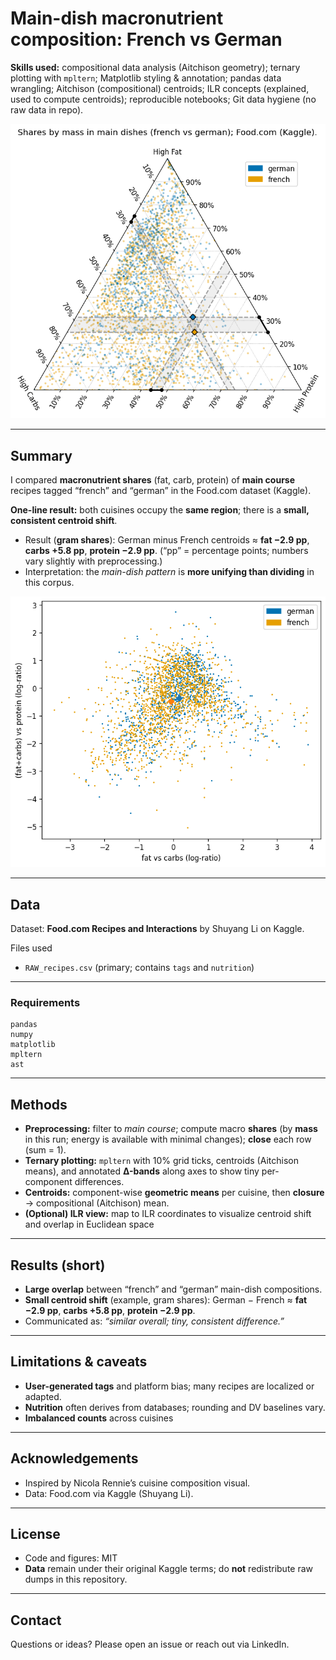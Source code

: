 # Main-dish macronutrient composition: French vs German

**Skills used:** compositional data analysis (Aitchison geometry); ternary plotting with `mpltern`; Matplotlib styling & annotation; pandas data wrangling; Aitchison (compositional) centroids; ILR concepts (explained, used to compute centroids); reproducible notebooks; Git data hygiene (no raw data in repo).

![Main findings](MainCourseRecipesTaggedFrenchGerman-gpp-centroids.png)


---

## Summary

I compared **macronutrient shares** (fat, carb, protein) of **main course** recipes tagged “french” and “german” in the Food.com dataset (Kaggle).

**One-line result:** both cuisines occupy the **same region**; there is a **small, consistent centroid shift**.

* Result (**gram shares**): German minus French centroids ≈ **fat −2.9 pp**, **carbs +5.8 pp**, **protein −2.9 pp**.
  (“pp” = percentage points; numbers vary slightly with preprocessing.)
* Interpretation: the *main-dish pattern* is **more unifying than dividing** in this corpus.

![ILR figure placeholder](MainCourseRecipesTaggedFrenchGerman-gpp-ILR.png)

---

## Data

Dataset: **Food.com Recipes and Interactions** by Shuyang Li on Kaggle.

Files used

* `RAW_recipes.csv` (primary; contains `tags` and `nutrition`)

---

### Requirements

```
pandas
numpy
matplotlib
mpltern
ast
```

---

## Methods

* **Preprocessing:** filter to *main course*; compute macro **shares** (by **mass** in this run; energy is available with minimal changes); **close** each row (sum = 1).
* **Ternary plotting:** `mpltern` with 10% grid ticks, centroids (Aitchison means), and annotated **Δ-bands** along axes to show tiny per-component differences.
* **Centroids:** component-wise **geometric means** per cuisine, then **closure** → compositional (Aitchison) mean.
* **(Optional) ILR view:** map to ILR coordinates to visualize centroid shift and overlap in Euclidean space

---

## Results (short)

* **Large overlap** between “french” and “german” main-dish compositions.
* **Small centroid shift** (example, gram shares): German − French ≈ **fat −2.9 pp**, **carbs +5.8 pp**, **protein −2.9 pp**.
* Communicated as: *“similar overall; tiny, consistent difference.”*

---


## Limitations & caveats

* **User-generated tags** and platform bias; many recipes are localized or adapted.
* **Nutrition** often derives from databases; rounding and DV baselines vary.
* **Imbalanced counts** across cuisines

---

## Acknowledgements

* Inspired by Nicola Rennie’s cuisine composition visual.
* Data: Food.com via Kaggle (Shuyang Li).

---

## License

* Code and figures: MIT
* **Data** remain under their original Kaggle terms; do **not** redistribute raw dumps in this repository.

---

## Contact

Questions or ideas? Please open an issue or reach out via LinkedIn.
